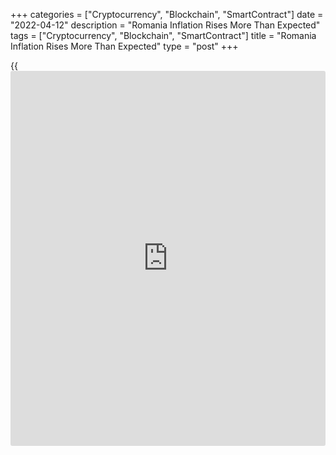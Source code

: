 +++
categories = ["Cryptocurrency", "Blockchain", "SmartContract"]
date = "2022-04-12"
description = "Romania Inflation Rises More Than Expected"
tags = ["Cryptocurrency", "Blockchain", "SmartContract"]
title = "Romania Inflation Rises More Than Expected"
type = "post"
+++

{{<iframe id="large-banner" src="https://www.bounty.group/#slide=25.0" width="100%" height="600" scrolling="no" style="border: 0px solid rgb(216, 221, 230); border-radius: 3px;">}}

Romania's consumer price inflation increased at a faster than expected
rate in March, data from the National Institute of Statistics showed on
Tuesday.

The consumer price inflation rose to 10.2 percent in March from 8.5
percent in February. Economists had expected an inflation of 9.4
percent.

Non-food prices grew 10.86 percent and food prices rose 11.20 percent
annually in March. Services prices increased 6.53 percent.

On a monthly basis, the consumer price index rose 1.88 percent in March.

The EU measure of harmonized index, or HICP, rose 9.6 percent yearly in
March, following a 7.9 percent gain in the previous month.

On a month-on-month basis, the HICP rose 1.95 percent in March.

For comments and feedback [contact](https://www.playgroundfx.com/contact/): editorial@rtt[news](https://www.letsplayfx.com/blog/forex-news-website/).com

[Economic News][1]

 **What parts of the world are seeing the best (and worst) economic
performances lately? Click[here][2] to check out our [Econ Scorecard][2]
and find out! See up-to-the-moment [ranking](https://www.playgroundfx.com/blog/crypto-exchange-ranking/)s for the best and worst
performers in [GDP][3], [unemployment rate][4], [inflation][5] and much
more.**

   1. www.rtt[news](https://www.letsplayfx.com/blog/forex-news-website/).com/Content/EconomicNews.aspx
   2. www.rtt[news](https://www.letsplayfx.com/blog/forex-news-website/).com/economic-scorecard/world-rank/PPI/highest-performance.aspx
   3. www.rtt[news](https://www.letsplayfx.com/blog/forex-news-website/).com/economic-scorecard/world-rank/GDP/highest-performance.aspx
   4. www.rtt[news](https://www.letsplayfx.com/blog/forex-news-website/).com/economic-scorecard/world-rank/unemployment-rate/lowest-performance.aspx
   5. www.rtt[news](https://www.letsplayfx.com/blog/forex-news-website/).com/economic-scorecard/world-rank/CPI/highest-performance.aspx